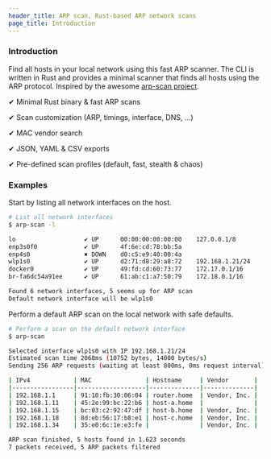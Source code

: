 ```yaml
--- 
header_title: ARP scan, Rust-based ARP network scans
page_title: Introduction
--- 
```


### Introduction

Find all hosts in your local network using this fast ARP scanner. The CLI is written in Rust and provides a minimal scanner that finds all hosts using the ARP protocol. Inspired by the awesome [arp-scan project](https://github.com/royhills/arp-scan).

✔ Minimal Rust binary & fast ARP scans

✔ Scan customization (ARP, timings, interface, DNS, ...)

✔ MAC vendor search

✔ JSON, YAML & CSV exports

✔ Pre-defined scan profiles (default, fast, stealth & chaos)

### Examples

Start by listing all network interfaces on the host.

```bash
# List all network interfaces
$ arp-scan -l

lo                   ✔ UP      00:00:00:00:00:00    127.0.0.1/8
enp3s0f0             ✔ UP      4f:6e:cd:78:bb:5a    
enp4s0               ✖ DOWN    d0:c5:e9:40:00:4a    
wlp1s0               ✔ UP      d2:71:d8:29:a8:72    192.168.1.21/24
docker0              ✔ UP      49:fd:cd:60:73:77    172.17.0.1/16
br-fa6dc54a91ee      ✔ UP      61:ab:c1:a7:50:79    172.18.0.1/16

Found 6 network interfaces, 5 seems up for ARP scan
Default network interface will be wlp1s0
```

Perform a default ARP scan on the local network with safe defaults.

```bash
# Perform a scan on the default network interface
$ arp-scan

Selected interface wlp1s0 with IP 192.168.1.21/24
Estimated scan time 2068ms (10752 bytes, 14000 bytes/s)
Sending 256 ARP requests (waiting at least 800ms, 0ms request interval)

| IPv4            | MAC               | Hostname     | Vendor       |
|-----------------|-------------------|--------------|--------------|
| 192.168.1.1     | 91:10:fb:30:06:04 | router.home  | Vendor, Inc. |
| 192.168.1.11    | 45:2e:99:bc:22:b6 | host-a.home  |              |
| 192.168.1.15    | bc:03:c2:92:47:df | host-b.home  | Vendor, Inc. |
| 192.168.1.18    | 8d:eb:56:17:b8:e1 | host-c.home  | Vendor, Inc. |
| 192.168.1.34    | 35:e0:6c:1e:e3:fe |              | Vendor, Inc. |

ARP scan finished, 5 hosts found in 1.623 seconds
7 packets received, 5 ARP packets filtered
```
